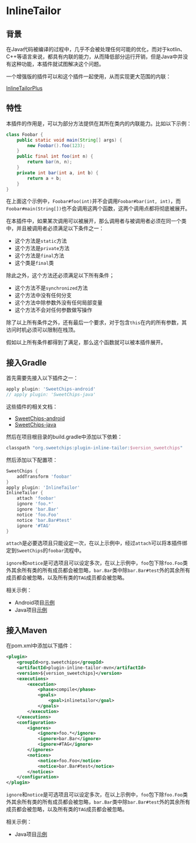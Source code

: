 # InlineTailor

## 背景

在Java代码被编译的过程中，几乎不会被处理任何可能的优化，而对于kotlin、C++等语言来说，都具有内联的能力，从而降低部分运行开销，但是Java中并没有这种功能，本插件就试图解决这个问题。

一个增强版的插件可以和这个插件一起使用，从而实现更大范围的内联：

[InlineTailorPlus](../plugin-inline-tailor-plus/README.md)

## 特性

本插件的作用是，可以为部分方法提供在其所在类内的内联能力。比如以下示例：

``` java
class Foobar {
    public static void main(String[] args) {
        new Foobar().foo(123);
    }
    public final int foo(int n) {
        return bar(n, n);
    }
    private int bar(int a, int b) {
        return a + b;
    }
}
```

在上面这个示例中，`Foobar#foo(int)`并不会调用`Foobar#bar(int, int)`，而`Foobar#main(String[])`也不会调用这两个函数，这两个调用点都将彻底被展开。

在本插件中，如果某次调用可以被展开，那么调用者与被调用者必须在同一个类中，并且被调用者必须满足以下条件之一：

- 这个方法是`static`方法
- 这个方法是`private`方法
- 这个方法是`final`方法
- 这个类是`final`类

除此之外，这个方法还必须满足以下所有条件；

- 这个方法不是`synchronized`方法
- 这个方法中没有任何分支
- 这个方法中除参数外没有任何局部变量
- 这个方法不会对任何参数做写操作

除了以上所有条件之外，还有最后一个要求，对于包含`this`在内的所有参数，其访问时机必须可以限制在栈顶。

假如以上所有条件都得到了满足，那么这个函数就可以被本插件展开。

## 接入Gradle

首先需要先接入以下插件之一：

``` groovy
apply plugin: 'SweetChips-android'
// apply plugin: 'SweetChips-java'
```

这些插件的相关文档：

- [SweetChips-android](../gradle-android/README.md)
- [SweetChips-java](../gradle-java/README.md)

然后在项目根目录的build.gradle中添加以下依赖：

``` groovy
classpath "org.sweetchips:plugin-inline-tailor:$version_sweetchips"
```

然后添加以下配置项：

``` groovy
SweetChips {
    addTransform 'foobar'
}
apply plugin: 'InlineTailor'
InlineTailor {
    attach 'foobar'
    ignore 'foo.*'
    ignore 'bar.Bar'
    notice 'foo.Foo'
    notice 'bar.Bar#test'
    ignore '#TAG'
}
```

`attach`是必要选项且只能设定一次，在以上示例中，经过`attach`可以将本插件绑定到`SweetChips`的`foobar`流程中。

`ignore`和`notice`是可选项且可以设定多次，在以上示例中，`foo`包下除`foo.Foo`类外其余所有类的所有成员都会被忽略，`bar.Bar`类中除`bar.Bar#test`外的其余所有成员都会被忽略，以及所有类的`TAG`成员都会被忽略。

相关示例：

- Android项目[示例](../demo-app/config/plugin.gradle)
- Java项目[示例](../demo-main/config/plugin.gradle)

## 接入Maven

在pom.xml中添加以下插件：

``` xml
<plugin>
    <groupId>org.sweetchips</groupId>
    <artifactId>plugin-inline-tailor-mvn</artifactId>
    <version>${version_sweetchips}</version>
    <executions>
        <execution>
            <phase>compile</phase>
            <goals>
                <goal>inlinetailor</goal>
            </goals>
        </execution>
    </executions>
    <configuration>
        <ignores>
            <ignore>foo.*</ignore>
            <ignore>bar.Bar</ignore>
            <ignore>#TAG</ignore>
        </ignores>
        <notices>
            <notice>foo.Foo</notice>
            <notice>bar.Bar#test</notice>
        </notices>
    </configuration>
</plugin>
```

`ignore`和`notice`是可选项且可以设定多次，在以上示例中，`foo`包下除`foo.Foo`类外其余所有类的所有成员都会被忽略，`bar.Bar`类中除`bar.Bar#test`外的其余所有成员都会被忽略，以及所有类的`TAG`成员都会被忽略。

相关示例：

- Java项目[示例](../demo-main/pom.xml)
